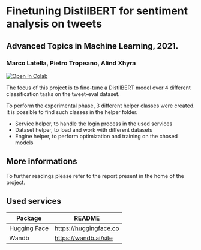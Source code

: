 # Finetuning DistilBERT for sentiment analysis on tweets
## Advanced Topics in Machine Learning, 2021. 
### Marco Latella, Pietro Tropeano, Alind Xhyra

[![Open In Colab](https://colab.research.google.com/assets/colab-badge.svg)](https://colab.research.google.com/github/aXhyra/BERT-finetuning/blob/master/notebook.ipynb)

The focus of this project is to fine-tune a DistilBERT  model over 4 different classification tasks on the tweet-eval dataset.

To perform the experimental phase, 3 different helper classes were created. It is possible to find such classes in the helper folder.
- Service helper, to handle the login process in the used services 
- Dataset helper, to load and work with different datasets
- Engine helper, to perform optimization and training on the chosed models

## More informations

To further readings please refer to the report present in the home of the project.

## Used services

| Package | README |
| ------ | ------ |
| Hugging Face | https://huggingface.co|
| Wandb | https://wandb.ai/site|
